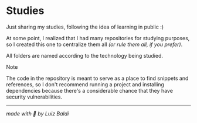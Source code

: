 # Studies

Just sharing my studies, following the idea of learning in public :)

At some point, I realized that I had many repositories for studying purposes, so I created this one to centralize them all _(or rule them all, if you prefer)_.

All folders are named according to the technology being studied.

> [!NOTE]
> The code in the repository is meant to serve as a place to find snippets and references, so I don't recommend running a project and installing dependencies because there's a considerable chance that they have security vulnerabilities.

---

_made with :purple_heart: by Luiz Baldi_

